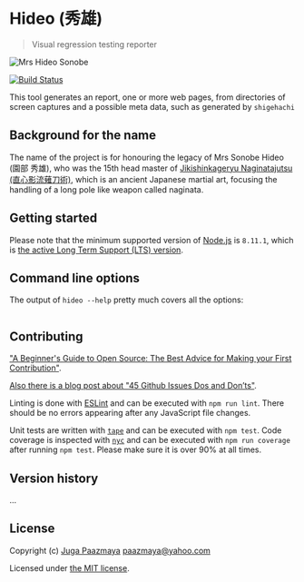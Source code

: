 # Hideo (秀雄)

> Visual regression testing reporter

![Mrs Hideo Sonobe](./logo.png)

[![Build Status](https://semaphoreci.com/api/v1/paazmaya/hideo/branches/master/shields_badge.svg)](https://semaphoreci.com/paazmaya/hideo)

This tool generates an report, one or more web pages, from directories of screen captures and a possible meta data, such as generated by `shigehachi`

## Background for the name

The name of the project is for honouring the legacy of Mrs Sonobe Hideo (園部 秀雄),
who was the 15th head master of
[Jikishinkageryu Naginatajutsu (直心影流薙刀術)](https://naginata.fi/en/koryu),
which is an ancient Japanese martial art, focusing the handling of a long pole like weapon
called naginata.

## Getting started

Please note that the minimum supported version of [Node.js](https://nodejs.org/en/) is `8.11.1`, which is [the active Long Term Support (LTS) version](https://github.com/nodejs/Release#release-schedule).

## Command line options

The output of `hideo --help` pretty much covers all the options:

```sh
```

## Contributing

["A Beginner's Guide to Open Source: The Best Advice for Making your First Contribution"](http://www.erikaheidi.com/blog/a-beginners-guide-to-open-source-the-best-advice-for-making-your-first-contribution/).

[Also there is a blog post about "45 Github Issues Dos and Don’ts"](https://davidwalsh.name/45-github-issues-dos-donts).

Linting is done with [ESLint](http://eslint.org) and can be executed with `npm run lint`.
There should be no errors appearing after any JavaScript file changes.

Unit tests are written with [`tape`](https://github.com/substack/tape) and can be executed with `npm test`.
Code coverage is inspected with [`nyc`](https://github.com/istanbuljs/nyc) and
can be executed with `npm run coverage` after running `npm test`.
Please make sure it is over 90% at all times.

## Version history

...

## License

Copyright (c) [Juga Paazmaya](https://paazmaya.fi) <paazmaya@yahoo.com>

Licensed under [the MIT license](./LICENSE).
